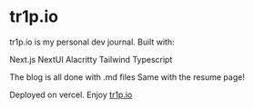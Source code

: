 #  tr1p.io

tr1p.io is my personal dev journal. Built with:

Next.js
NextUI
Alacritty
Tailwind
Typescript

The blog is all done with .md files
Same with the resume page!

Deployed on vercel. Enjoy
[tr1p.io](https://tr1p.io)
